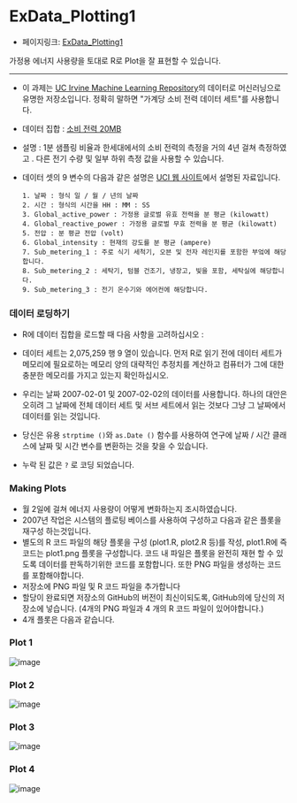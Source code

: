 # ExData_Plotting1
- 페이지링크: [ExData_Plotting1](https://github.com/rdpeng/ExData_Plotting1)

가정용 에너지 사용량을 토대로 R로 Plot을 잘 표현할 수 있습니다. 

---------------------------------------------------------------------------


- 이 과제는 [UC Irvine Machine Learning Repository](http://archive.ics.uci.edu/ml/],할당은)의 데이터로 머신러닝으로 유명한 저장소입니다. 정확히 말하면 "가계당 소비 전력 데이터 세트"를 사용합니다.

- 데이터 집합 : [소비 전력 20MB](https://d396qusza40orc.cloudfront.net/exdata%2Fdata%2Fhousehold_power_consumption.zip)

- 설명 : 1분 샘플링 비율과 한세대에서의 소비 전력의 측정을 거의 4년 걸쳐 측정하였고 . 다른 전기 수량 및 일부 하위 측정 값을 사용할 수 있습니다.

- 데이터 셋의 9 변수의 다음과 같은 설명은 [UCI 웹 사이트](https://archive.ics.uci.edu/ml/datasets/Individual+household+electric+power+consumption)에서 설명된 자료입니다. 

    ```
    1. 날짜 : 형식 일 / 월 / 년의 날짜
    2. 시간 : 형식의 시간을 HH : MM : SS
    3. Global_active_power : 가정용 글로벌 유효 전력을 분 평균 (kilowatt)
    4. Global_reactive_power : 가정용 글로벌 무효 전력을 분 평균 (kilowatt)
    5. 전압 : 분 평균 전압 (volt)
    6. Global_intensity : 현재의 강도를 분 평균 (ampere)
    7. Sub_metering_1 : 주로 식기 세척기, 오븐 및 전자 레인지를 포함한 부엌에 해당합니다.
    8. Sub_metering_2 : 세탁기, 텀블 건조기, 냉장고, 빛을 포함, 세탁실에 해당합니다.
    9. Sub_metering_3 : 전기 온수기와 에어컨에 해당합니다. 
    ```

### 데이터 로딩하기 

- R에 데이터 집합을 로드할 때 다음 사항을 고려하십시오 :

-  데이터 세트는 2,075,259 행 9 열이 있습니다. 먼저 R로 읽기 전에 데이터 세트가 메모리에 필요로하는 메모리 양의 대략적인 추정치를 계산하고 컴퓨터가 그에 대한 충분한 메모리를 가지고 있는지 확인하십시오.

- 우리는 날짜 2007-02-01 및 2007-02-02의 데이터를 사용합니다. 하나의 대안은 오히려 그 날짜에 전체 데이터 세트 및 서브 세트에서 읽는 것보다 그냥 그 날짜에서 데이터를 읽는 것입니다.

- 당신은 유용 `strptime ()`와 `as.Date ()` 함수를 사용하여 연구에 날짜 / 시간 클래스에 날짜 및 시간 변수를 변환하는 것을 찾을 수 있습니다.

- 누락 된 값은 `?` 로 코딩 되었습니다.


### Making Plots

- 월 2일에 걸쳐 에너지 사용량이 어떻게 변화하는지 조시하였습니다. 
- 2007년 작업은 시스템의 플로팅 베이스를 사용하여 구성하고 다음과 같은 플롯을 재구성 하는것입니다. 
- 별도의 R 코드 파일의 해당 플롯을 구성 (plot1.R, plot2.R 등)를 작성, plot1.R에 즉 코드는 plot1.png 플롯을 구성합니다. 코드 내 파일은 플롯을 완전히 재현 할 수 있도록 데이터를 판독하기위한 코드를 포함합니다. 또한 PNG 파일을 생성하는 코드를 포함해야합니다. 
- 저장소에 PNG 파일 및 R 코드 파일을 추가합니다
- 할당이 완료되면 저장소의 GitHub의 버전이 최신이되도록, GitHub의에 당신의 저장소에 넣습니다. (4개의 PNG 파일과 4 개의 R 코드 파일이 있어야합니다.)
- 4개 플롯은 다음과 같습니다.

### Plot 1

![image](https://raw.githubusercontent.com/TeamSEGO/github-trend-kr/master/img/014-05_unnamed-chunk-1.png)

### Plot 2

![image](https://raw.githubusercontent.com/TeamSEGO/github-trend-kr/master/img/014-05_unnamed-chunk-2.png)

### Plot 3

![image](https://raw.githubusercontent.com/TeamSEGO/github-trend-kr/master/img/014-05_unnamed-chunk-3.png)


### Plot 4

![image](https://raw.githubusercontent.com/TeamSEGO/github-trend-kr/master/img/014-05_unnamed-chunk-4.png)
